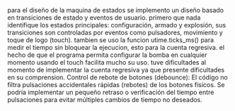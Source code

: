 para el diseño de la maquina de estados se implemento un diseño basado en transiciones de estado y eventos de usuario. primero que nada 
identifique los estados principales: configuración, armado y explosión, sus transiciones son controladas por eventos como pulsadores, movimiento
y toque de logo (touch). tambien se uso la funcion utime.ticks_ms() para medir el tiempo sin bloquear la ejecucion, esto para la cuenta regresiva.
el hecho de que el programa permita configurar la bomba en cualquier momento usando el touch facilita mucho su uso. tuve dificultades al momento 
de implementar la cuenta regresiva ya que presente dificultades en su comprension. Control de rebote de botones (debounce): El código no filtra 
pulsaciones accidentales rápidas (rebotes) de los botones físicos. Se podría implementar un pequeño retraso o verificación del tiempo entre 
pulsaciones para evitar múltiples cambios de tiempo no deseados.

